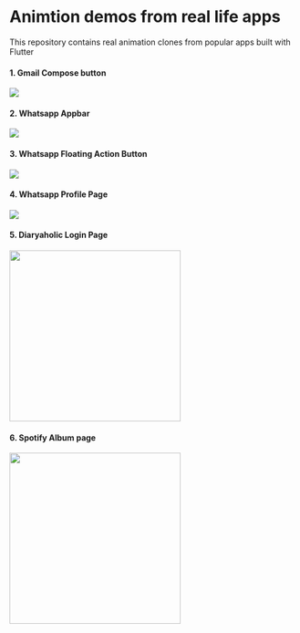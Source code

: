 
<link rel="preconnect" href="https://fonts.googleapis.com">
<link rel="preconnect" href="https://fonts.gstatic.com" crossorigin>
<link href="https://fonts.googleapis.com/css2?family=Lobster&display=swap" rel="stylesheet">



<div >
    <h1>Animtion demos from real life apps</h1>
</div>

This repository contains real animation clones from popular apps built with Flutter

<div>
  <div>
    <h4>1. Gmail Compose button</h4>
    <img src="https://miro.medium.com/max/592/1*dBbATY50SnScQmxVItQnfA.gif">
  </div>
  <div>
    <h4>2. Whatsapp Appbar</h4>
    <img src="https://miro.medium.com/max/590/1*0U_P9FGqQxaRf13cWD7cjQ.gif">
  </div>
  <div>
    <h4>3. Whatsapp Floating Action Button</h4>
    <img src="https://miro.medium.com/max/592/1*ssx-RLZotn3dLPOYqMnXHg.gif">
  </div>
  <div>
    <h4>4. Whatsapp Profile Page</h4>
    <img src="https://miro.medium.com/max/590/1*W-PL-Kri4jd-Ox8N4W4H7g.gif">
  </div>
  <div>
    <h4>5. Diaryaholic Login Page</h4>
    <img width="300" src="https://user-images.githubusercontent.com/51091231/200104034-f86133af-ada8-474a-b42a-2950b922a409.gif">
  </div>
  <div>
    <h4>6. Spotify Album page</h4>
    <img width="300" src="https://user-images.githubusercontent.com/51091231/200100377-5ee77449-a75e-4597-8beb-fe9fa39cc95a.gif">
  </div>
</div>
